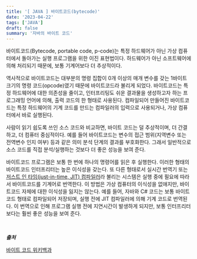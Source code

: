 ```yaml
---
title: '[ JAVA ] 바이트코드(bytecode)'
date: '2023-04-22'
tags: ['JAVA']
draft: false
summary: '자바의 바이트 코드'
---
```


바이트코드(Bytecode, portable code, p-code)는 특정 하드웨어가 아닌 가상 컴퓨터에서 돌아가는 실행 프로그램을 위한 이진 표현법이다. 하드웨어가 아닌 소프트웨어에 의해 처리되기 때문에, 보통 기계어보다 더 추상적이다.

역사적으로 바이트코드는 대부분의 명령 집합이 0개 이상의 매개 변수를 갖는 1바이트 크기의 명령 코드(opcode)였기 때문에 바이트코드라 불리게 되었다. 바이트코드는 특정 하드웨어에 대한 의존성을 줄이고, 인터프리팅도 쉬운 결과물을 생성하고자 하는 프로그래밍 언어에 의해, 출력 코드의 한 형태로 사용된다. 컴파일되어 만들어진 바이트코드는 특정 하드웨어의 기계 코드를 만드는 컴파일러의 입력으로 사용되거나, 가상 컴퓨터에서 바로 실행된다.

사람이 읽기 쉽도록 쓰인 소스 코드와 비교하면, 바이트 코드는 덜 추상적이며, 더 간결하고, 더 컴퓨터 중심적이다. 예를 들어 바이트코드는 변수의 접근 범위(지역변수 또는 전역변수 인지 여부) 등과 같은 의미 분석 단계의 결과를 부호화한다. 그래서 일반적으로 소스 코드를 직접 분석/실행하는 것보다 더 좋은 성능을 보여 준다.

바이트코드 프로그램은 보통 한 번에 하나의 명령어를 읽은 후 실행한다. 이러한 형태의 바이트코드 인터프리터는 높은 이식성을 갖는다. 또 다른 형태로서 실시간 번역기 또는 [저스트 인 타임(just-in-time, JIT) 컴파일러](/blog/java/JVM_그리고_자바_코드가_어떻게_실행되는지/JIT_Compiler)라 불리는 시스템은 실행 중에 필요에 따라서 바이트코드를 기계어로 번역한다. 이 방법은 가상 컴퓨터의 이식성을 없애지만, 바이트코드 자체에 대한 이식성을 잃지는 않는다. 예를 들어, 자바와 C# 코드는 보통 바이트코드 형태로 컴파일되어 저장되며, 실행 전에 JIT 컴파일러에 의해 기계 코드로 번역된다. 이 번역으로 인해 프로그램 실행 전에 지연시간이 발생하게 되지만, 보통 인터프리터보다는 훨씬 좋은 성능을 보여 준다.

<br/>

**_출처_**

[바이트 코드 위키백과](https://ko.wikipedia.org/wiki/%EB%B0%94%EC%9D%B4%ED%8A%B8%EC%BD%94%EB%93%9C)
